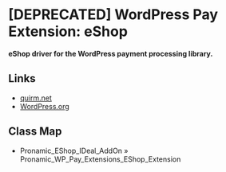 # [DEPRECATED] WordPress Pay Extension: eShop

**eShop driver for the WordPress payment processing library.**

## Links

*	[quirm.net](http://quirm.net/eshop-2/)
*	[WordPress.org](https://wordpress.org/plugins/eshop/)

## Class Map

*	Pronamic_EShop_IDeal_AddOn » Pronamic_WP_Pay_Extensions_EShop_Extension
